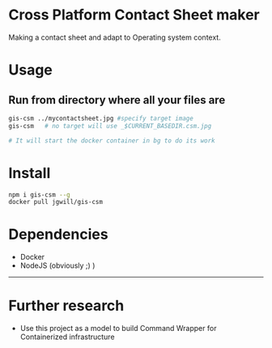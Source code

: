 # Cross Platform Contact Sheet maker

Making a contact sheet and adapt to Operating system context.

# Usage
## Run from directory where all your files are
```sh
gis-csm ../mycontactsheet.jpg #specify target image
gis-csm   # no target will use _$CURRENT_BASEDIR.csm.jpg

# It will start the docker container in bg to do its work
```
# Install

```sh
npm i gis-csm --g
docker pull jgwill/gis-csm
```

# Dependencies

* Docker
* NodeJS (obviously ;) )


----

# Further research

* Use this project as a model to build Command Wrapper for Containerized infrastructure

